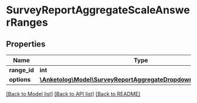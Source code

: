 # SurveyReportAggregateScaleAnswerRanges

## Properties
Name | Type | Description | Notes
------------ | ------------- | ------------- | -------------
**range_id** | **int** |  | 
**options** | [**\Anketolog\Model\SurveyReportAggregateDropdownAnswerOptions[]**](SurveyReportAggregateDropdownAnswerOptions.md) |  | 

[[Back to Model list]](../README.md#documentation-for-models) [[Back to API list]](../README.md#documentation-for-api-endpoints) [[Back to README]](../README.md)


